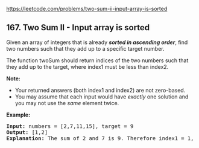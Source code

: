https://leetcode.com/problems/two-sum-ii-input-array-is-sorted

## 167. Two Sum II - Input array is sorted

<div><p>Given an array of integers that is already <strong><em>sorted in ascending order</em></strong>, find two numbers such that they add up to a specific target number.</p>
<p>The function twoSum should return indices of the two numbers such that they add up to the target, where index1 must be less than index2.</p>
<p><strong>Note:</strong></p>
<ul>
<li>Your returned answers (both index1 and index2) are not zero-based.</li>
<li>You may assume that each input would have <em>exactly</em> one solution and you may not use the <em>same</em> element twice.</li>
</ul>
<p><strong>Example:</strong></p>
<pre><strong>Input:</strong> numbers = [2,7,11,15], target = 9
<strong>Output:</strong> [1,2]
<strong>Explanation:</strong> The sum of 2 and 7 is 9. Therefore index1 = 1, index2 = 2.</pre>
</div>
